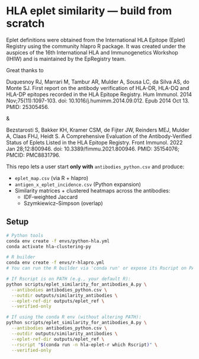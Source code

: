 
# HLA eplet similarity — build from scratch
Eplet definitions were obtained from the International HLA Epitope (Eplet) Registry using the community hlapro R package. It was created under the auspices of the 16th International HLA and Immunogenetics Workshop (IHIW) and is maintained by the EpRegistry team.

Great thanks to

Duquesnoy RJ, Marrari M, Tambur AR, Mulder A, Sousa LC, da Silva AS, do Monte SJ. First report on the antibody verification of HLA-DR, HLA-DQ and HLA-DP epitopes recorded in the HLA Epitope Registry. Hum Immunol. 2014 Nov;75(11):1097-103. doi: 10.1016/j.humimm.2014.09.012. Epub 2014 Oct 13. PMID: 25305456.

&

Bezstarosti S, Bakker KH, Kramer CSM, de Fijter JW, Reinders MEJ, Mulder A, Claas FHJ, Heidt S. A Comprehensive Evaluation of the Antibody-Verified Status of Eplets Listed in the HLA Epitope Registry. Front Immunol. 2022 Jan 28;12:800946. doi: 10.3389/fimmu.2021.800946. PMID: 35154076; PMCID: PMC8831796.



This repo lets a user start **only with** `antibodies_python.csv` and produce:
- `eplet_map.csv` (via R + hlapro)
- `antigen_x_eplet_incidence.csv` (Python expansion)
- Similarity matrices + clustered heatmaps across the antibodies:
  - IDF‑weighted Jaccard
  - Szymkiewicz–Simpson (overlap)

## Setup

```bash
# Python tools
conda env create -f envs/python-hla.yml
conda activate hla-clustering-py

# R builder
conda env create -f envs/r-hlapro.yml
# You can run the R builder via 'conda run' or expose its Rscript on PATH.

# If Rscript is on PATH (e.g., your default R):
python scripts/eplet_similarity_for_antibodies_A.py \
  --antibodies antibodies_python.csv \
  --outdir outputs/similarity_antibodies \
  --eplet-ref-dir outputs/eplet_ref \
  --verified-only

# If using the conda R env (without altering PATH):
python scripts/eplet_similarity_for_antibodies_A.py \
  --antibodies antibodies_python.csv \
  --outdir outputs/similarity_antibodies \
  --eplet-ref-dir outputs/eplet_ref \
  --rscript "$(conda run -n hla-eplet-r which Rscript)" \
  --verified-only

